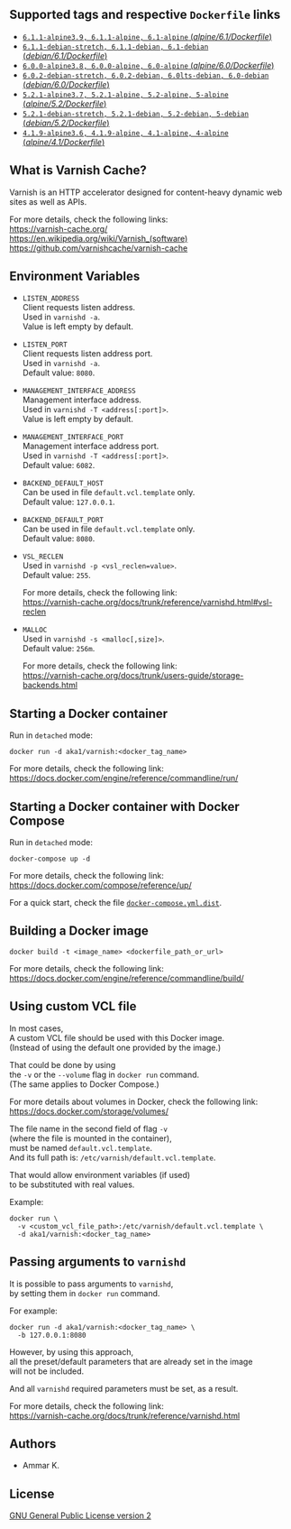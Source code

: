 ## Supported tags and respective `Dockerfile` links

* [`6.1.1-alpine3.9, 6.1.1-alpine, 6.1-alpine` (*alpine/6.1/Dockerfile*)](https://github.com/akai-z/docker-alpine-varnish/blob/34c6601651e27812d865338c327cfe6a89e43a28/6.1/Dockerfile)
* [`6.1.1-debian-stretch, 6.1.1-debian, 6.1-debian` (*debian/6.1/Dockerfile*)](https://github.com/akai-z/docker-debian-varnish/blob/382c51e8d8b506fef0b4b9bfbef412de2f2663ff/6.1/Dockerfile)
* [`6.0.0-alpine3.8, 6.0.0-alpine, 6.0-alpine` (*alpine/6.0/Dockerfile*)](https://github.com/akai-z/docker-alpine-varnish/blob/34c6601651e27812d865338c327cfe6a89e43a28/6.0/Dockerfile)
* [`6.0.2-debian-stretch, 6.0.2-debian, 6.0lts-debian, 6.0-debian` (*debian/6.0/Dockerfile*)](https://github.com/akai-z/docker-debian-varnish/blob/382c51e8d8b506fef0b4b9bfbef412de2f2663ff/6.0/Dockerfile)
* [`5.2.1-alpine3.7, 5.2.1-alpine, 5.2-alpine, 5-alpine` (*alpine/5.2/Dockerfile*)](https://github.com/akai-z/docker-alpine-varnish/blob/34c6601651e27812d865338c327cfe6a89e43a28/5.2/Dockerfile)
* [`5.2.1-debian-stretch, 5.2.1-debian, 5.2-debian, 5-debian` (*debian/5.2/Dockerfile*)](https://github.com/akai-z/docker-debian-varnish/blob/382c51e8d8b506fef0b4b9bfbef412de2f2663ff/5.2/Dockerfile)
* [`4.1.9-alpine3.6, 4.1.9-alpine, 4.1-alpine, 4-alpine` (*alpine/4.1/Dockerfile*)](https://github.com/akai-z/docker-alpine-varnish/blob/34c6601651e27812d865338c327cfe6a89e43a28/4.1/Dockerfile)

## What is Varnish Cache?

Varnish is an HTTP accelerator designed for content-heavy dynamic web sites as well as APIs.

For more details, check the following links:  
https://varnish-cache.org/  
https://en.wikipedia.org/wiki/Varnish_(software)  
https://github.com/varnishcache/varnish-cache

## Environment Variables

* `LISTEN_ADDRESS`  
  Client requests listen address.  
  Used in `varnishd -a`.  
  Value is left empty by default.

* `LISTEN_PORT`  
  Client requests listen address port.  
  Used in `varnishd -a`.  
  Default value: `8080`.

* `MANAGEMENT_INTERFACE_ADDRESS`  
  Management interface address.  
  Used in `varnishd -T <address[:port]>`.  
  Value is left empty by default.

* `MANAGEMENT_INTERFACE_PORT`  
  Management interface address port.  
  Used in `varnishd -T <address[:port]>`.  
  Default value: `6082`.

* `BACKEND_DEFAULT_HOST`  
  Can be used in file `default.vcl.template` only.  
  Default value: `127.0.0.1`.

* `BACKEND_DEFAULT_PORT`  
  Can be used in file `default.vcl.template` only.  
  Default value: `8080`.

* `VSL_RECLEN`  
  Used in `varnishd -p <vsl_reclen=value>`.  
  Default value: `255`.

  For more details, check the following link:  
  https://varnish-cache.org/docs/trunk/reference/varnishd.html#vsl-reclen

* `MALLOC`  
  Used in `varnishd -s <malloc[,size]>`.  
  Default value: `256m`.

  For more details, check the following link:  
  https://varnish-cache.org/docs/trunk/users-guide/storage-backends.html

## Starting a Docker container

Run in `detached` mode:
```
docker run -d aka1/varnish:<docker_tag_name>
```

For more details, check the following link:  
https://docs.docker.com/engine/reference/commandline/run/

## Starting a Docker container with Docker Compose

Run in `detached` mode:
```
docker-compose up -d
```

For more details, check the following link:  
https://docs.docker.com/compose/reference/up/

For a quick start, check the file [`docker-compose.yml.dist`](https://github.com/akai-z/docker-varnish/blob/master/docker-compose.yml.dist).

## Building a Docker image

```
docker build -t <image_name> <dockerfile_path_or_url>
```

For more details, check the following link:  
https://docs.docker.com/engine/reference/commandline/build/

## Using custom VCL file

In most cases,  
A custom VCL file should be used with this Docker image.  
(Instead of using the default one provided by the image.)

That could be done by using  
the `-v` or the `--volume` flag in `docker run` command.  
(The same applies to Docker Compose.)

For more details about volumes in Docker, check the following link:  
https://docs.docker.com/storage/volumes/

The file name in the second field of flag `-v`  
(where the file is mounted in the container),  
must be named `default.vcl.template`.  
And its full path is: `/etc/varnish/default.vcl.template`.

That would allow environment variables (if used)  
to be substituted with real values.

Example:
```
docker run \
  -v <custom_vcl_file_path>:/etc/varnish/default.vcl.template \
  -d aka1/varnish:<docker_tag_name>
```

## Passing arguments to `varnishd`

It is possible to pass arguments to `varnishd`,  
by setting them in `docker run` command.

For example:
```
docker run -d aka1/varnish:<docker_tag_name> \
  -b 127.0.0.1:8080
```

However, by using this approach,  
all the preset/default parameters that are already set in the image  
will not be included.

And all `varnishd` required parameters must be set, as a result.

For more details, check the following link:  
https://varnish-cache.org/docs/trunk/reference/varnishd.html

## Authors

* Ammar K.

## License

[GNU General Public License version 2](https://github.com/akai-z/docker-varnish/blob/master/LICENSE)
